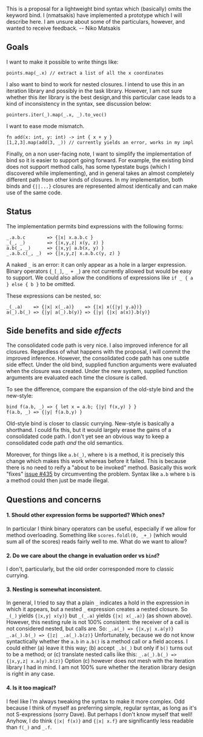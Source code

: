This is a proposal for a lightweight bind syntax which (basically) omits the keyword bind.  I (nmatsakis) have implemented a prototype which I will describe here.  I am unsure about some of the particulars, however, and wanted to receive feedback. -- Niko Matsakis

## Goals

I want to make it possible to write things like:

    points.map(_.x) // extract a list of all the x coordinates

I also want to bind to work for nested closures.  I intend to use this in an iteration library and possibly in the task library.  However, I am not sure whether this iter library is the best design,and this particular case leads to a kind of inconsistency in the syntax, see discussion below:

    pointers.iter(_).map(_.x, _).to_vec()

I want to ease mode mismatch.

    fn add(x: int, y: int) -> int { x + y }
    [1,2,3].map(add(3, _)) // currently yields an error, works in my impl

Finally, on a non user-facing note, I want to simplify the implementation of bind so it is easier to support going forward.  For example, the existing bind does not support method calls, has some typestate bugs (which I discovered while implementing), and in general takes an almost completely different path from other kinds of closures.  In my implementation, both binds and `{||...}` closures are represented almost identically and can make use of the same code.

## Status

The implementation permits bind expressions with the following forms:

```
_.a.b.c        => {|x| x.a.b.c }
_(_, _)        => {|x,y,z| x(y, z) }
a.b(_, _)      => {|x,y| a.b(x, y) }
_.a.b.c(_, _)  => {|x,y,z| x.a.b.c(y, z) }
```

A naked `_` is an error: it can only appear as a hole in a larger expression.  Binary operators (`_[_]`, `_ + _`) are not currently allowed but would be easy to support.  We could also allow the conditions of expressions like `if _ { a } else { b }` to be omitted.

These expressions can be nested, so:

```
_(_.a)    => {|x| x(_.a)}    => {|x| x({|y| y.a})}
a(_).b(_) => {|y| a(_).b(y)} => {|y| {|x| a(x)}.b(y)}
```

## Side benefits and side *effects*

The consolidated code path is very nice.  I also improved inference for all closures.  Regardless of what happens with the proposal, I will commit the improved inference.  However, the consolidated code path has one subtle side effect.  Under the old bind, supplied function arguments were evaluated when the closure was created.  Under the new system, supplied function arguments are evaluated each time the closure is called.  

To see the difference, compare the expansion of the old-style bind and the new-style:

```
bind f(a.b, _) => { let x = a.b; {|y| f(x,y) } }
f(a.b, _) => {|y| f(a.b,y) }
```

Old-style bind is closer to classic currying.  New-style is basically a shorthand.  I could fix this, but it would largely erase the gains of a consolidated code path.  I don't yet see an obvious way to keep a consolidated code path *and* the old semantics.  

Moreover, for things like `a.b(_)`, where `b` is a method, it is precisely this change which makes this work whereas before it failed.  This is because there is no need to reify a "about to be invoked" method.  Basically this work "fixes" [issue #435][435] by circumventing the problem.  Syntax like `a.b` where `b` is a method could then just be made illegal.

[435]: https://github.com/mozilla/rust/issues/435

## Questions and concerns

#### 1. Should other expression forms be supported?  Which ones?

In particular I think binary operators can be useful,
especially if we allow for method overloading.  Something like
`scores.foldl(0, _+_)` (which would sum all of the scores)
reads fairly well to me.  What do we want to allow?

#### 2. Do we care about the change in evaluation order vs `bind`?

I don't, particularly, but the old order corresponded more to classic
currying.

#### 3. Nesting is somewhat inconsistent.

In general, I tried to say that a plain `_` indicates a hold in the
expression in which it appears, but a nested `_` expression creates
a nested closure.  So `_(_)` yields `{|x,y| x(y)}` but `_(_.a)`
yields `{|x| x(_.a)}` (as shown above).  However, this nesting rule is
not 100% consistent: the receiver of a call is not considered
nested, but calls are.  So:
      ```
      _.a(_) => {|x,y| x.a(y)}
      _.a(_).b(_) => {|z| _.a(_).b(z)}
      ```
Unfortunately, because we do not know syntactically whether the `a.b` in
`a.b()` is a method call or a field access. I could either (a) leave it this
way; (b) accept `_.b(_)` but only if `b()` turns out to be a method; or
(c) translate nested calls like this:
      ```
      _.a(_).b(_) => {|x,y,z| x.a(y).b(z)}
      ```
Option (c) however does not mesh with the iteration library I had in mind.
I am not 100% sure whether the iteration library design is right in any
case.

#### 4. Is it too magical?

I feel like I'm always tweaking the syntax to make
it more complex.  Odd because I think of myself as preferring simple, regular syntax, as
long as it's not S-expressions (sorry Dave).  But perhaps I don't know myself that well!
Anyhow, I do think `{|x| f(x)}` and `{|x| x.f}` are significantly less readable
than `f(_)` and `_.f`.